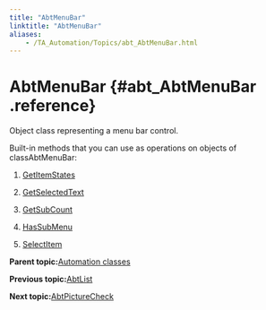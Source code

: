 ```yaml
--- 
title: "AbtMenuBar"
linktitle: "AbtMenuBar"
aliases: 
    - /TA_Automation/Topics/abt_AbtMenuBar.html
---
```

# AbtMenuBar {#abt_AbtMenuBar .reference}

Object class representing a menu bar control.

Built-in methods that you can use as operations on objects of classAbtMenuBar:

1.  [GetItemStates](../../TA_Automation/Topics/abt_GetItemState_6.html)  

2.  [GetSelectedText](../../TA_Automation/Topics/abt_GetSelectedText_6.html)  

3.  [GetSubCount](../../TA_Automation/Topics/abt_GetSubCount_6.html)  

4.  [HasSubMenu](../../TA_Automation/Topics/abt_HasSubMenu_6.html)  

5.  [SelectItem](../../TA_Automation/Topics/abt_SelectItem_6.html)  


**Parent topic:**[Automation classes](../../TA_Automation/Topics/abt_methods_abt.html)

**Previous topic:**[AbtList](../../TA_Automation/Topics/abt_AbtList.html)

**Next topic:**[AbtPictureCheck](../../TA_Automation/Topics/abt_AbtPictureCheck.html)

